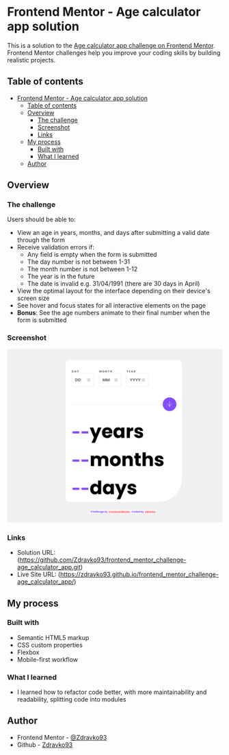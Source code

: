 # Frontend Mentor - Age calculator app solution

This is a solution to the [Age calculator app challenge on Frontend Mentor](https://www.frontendmentor.io/challenges/age-calculator-app-dF9DFFpj-Q). Frontend Mentor challenges help you improve your coding skills by building realistic projects. 

## Table of contents

- [Frontend Mentor - Age calculator app solution](#frontend-mentor---age-calculator-app-solution)
  - [Table of contents](#table-of-contents)
  - [Overview](#overview)
    - [The challenge](#the-challenge)
    - [Screenshot](#screenshot)
    - [Links](#links)
  - [My process](#my-process)
    - [Built with](#built-with)
    - [What I learned](#what-i-learned)
  - [Author](#author)


## Overview

### The challenge

Users should be able to:

- View an age in years, months, and days after submitting a valid date through the form
- Receive validation errors if:
  - Any field is empty when the form is submitted
  - The day number is not between 1-31
  - The month number is not between 1-12
  - The year is in the future
  - The date is invalid e.g. 31/04/1991 (there are 30 days in April)
- View the optimal layout for the interface depending on their device's screen size
- See hover and focus states for all interactive elements on the page
- **Bonus**: See the age numbers animate to their final number when the form is submitted

### Screenshot

![](assets/Frontend%20Mentor-Age%20calculator%20app-screenshot.png)

### Links

- Solution URL: (https://github.com/Zdravko93/frontend_mentor_challenge-age_calculator_app.git)
- Live Site URL: (https://zdravko93.github.io/frontend_mentor_challenge-age_calculator_app/)

## My process

### Built with

- Semantic HTML5 markup
- CSS custom properties
- Flexbox
- Mobile-first workflow


### What I learned

- I learned how to refactor code better, with more maintainability  and readability, splitting code into modules

## Author
- Frontend Mentor - [@Zdravko93](https://www.frontendmentor.io/profile/Zdravko93)
- Github - [Zdravko93](https://github.com/Zdravko93)
